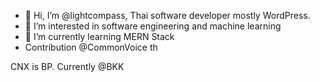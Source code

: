 - 👋 Hi, I’m @lightcompass, Thai software developer mostly WordPress.
- 👀 I’m interested in software engineering and machine learning
- 🌱 I’m currently learning MERN Stack
- Contribution @CommonVoice th

CNX is BP.
Currently @BKK

<!---
lightcompass/lightcompass is a ✨ special ✨ repository because its `README.md` (this file) appears on your GitHub profile.
You can click the Preview link to take a look at your changes.
--->
